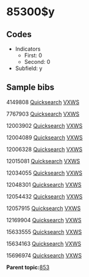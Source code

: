 # 85300$y

## Codes

-   Indicators
    -   First: 0
    -   Second: 0
-   Subfield: y

## Sample bibs

4149808 [Quicksearch](https://search.library.yale.edu/catalog/4149808) [VXWS](http://prodorbis.library.yale.edu:7014/vxws/GetHoldingsService?bibId=4149808)

7767903 [Quicksearch](https://search.library.yale.edu/catalog/7767903) [VXWS](http://prodorbis.library.yale.edu:7014/vxws/GetHoldingsService?bibId=7767903)

12003902 [Quicksearch](https://search.library.yale.edu/catalog/12003902) [VXWS](http://prodorbis.library.yale.edu:7014/vxws/GetHoldingsService?bibId=12003902)

12004089 [Quicksearch](https://search.library.yale.edu/catalog/12004089) [VXWS](http://prodorbis.library.yale.edu:7014/vxws/GetHoldingsService?bibId=12004089)

12006328 [Quicksearch](https://search.library.yale.edu/catalog/12006328) [VXWS](http://prodorbis.library.yale.edu:7014/vxws/GetHoldingsService?bibId=12006328)

12015081 [Quicksearch](https://search.library.yale.edu/catalog/12015081) [VXWS](http://prodorbis.library.yale.edu:7014/vxws/GetHoldingsService?bibId=12015081)

12034055 [Quicksearch](https://search.library.yale.edu/catalog/12034055) [VXWS](http://prodorbis.library.yale.edu:7014/vxws/GetHoldingsService?bibId=12034055)

12048301 [Quicksearch](https://search.library.yale.edu/catalog/12048301) [VXWS](http://prodorbis.library.yale.edu:7014/vxws/GetHoldingsService?bibId=12048301)

12054432 [Quicksearch](https://search.library.yale.edu/catalog/12054432) [VXWS](http://prodorbis.library.yale.edu:7014/vxws/GetHoldingsService?bibId=12054432)

12057915 [Quicksearch](https://search.library.yale.edu/catalog/12057915) [VXWS](http://prodorbis.library.yale.edu:7014/vxws/GetHoldingsService?bibId=12057915)

12169904 [Quicksearch](https://search.library.yale.edu/catalog/12169904) [VXWS](http://prodorbis.library.yale.edu:7014/vxws/GetHoldingsService?bibId=12169904)

15633555 [Quicksearch](https://search.library.yale.edu/catalog/15633555) [VXWS](http://prodorbis.library.yale.edu:7014/vxws/GetHoldingsService?bibId=15633555)

15634163 [Quicksearch](https://search.library.yale.edu/catalog/15634163) [VXWS](http://prodorbis.library.yale.edu:7014/vxws/GetHoldingsService?bibId=15634163)

15696974 [Quicksearch](https://search.library.yale.edu/catalog/15696974) [VXWS](http://prodorbis.library.yale.edu:7014/vxws/GetHoldingsService?bibId=15696974)

**Parent topic:**[853](../../tags/853/853.md)

